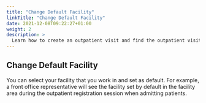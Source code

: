 ```yaml
---
title: "Change Default Facility"
linkTitle: "Change Default Facility"
date: 2021-12-08T09:22:27+01:00
weight: 2
description: >
  Learn how to create an outpatient visit and find the outpatient visit created previously
---
```


## Change Default Facility

You can select your facility that you work in and set as default. For example, a front office representative will see the facility set by default in the facility area during the outpatient registration session when admitting patients.
